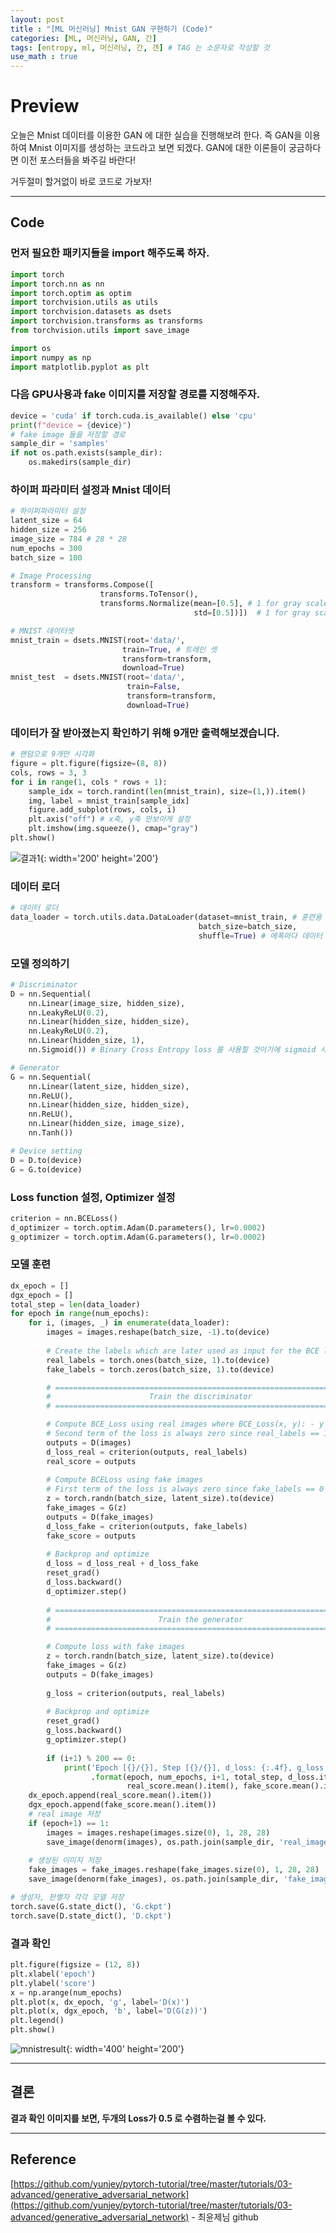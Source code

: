 ```yaml
---
layout: post
title : "[ML 머신러닝] Mnist GAN 구현하기 (Code)"
categories: [ML, 머신러닝, GAN, 간]
tags: [entropy, ml, 머신러닝, 간, 갠] # TAG 는 소문자로 작성할 것
use_math : true
---
```


# **Preview**

오늘은 Mnist 데이터를 이용한 GAN 에 대한 실습을 진행해보려 한다. 즉 GAN을 이용하여 Mnist 이미지를 생성하는 코드라고 보면 되겠다. GAN에 대한 이론들이 궁금하다면 이전 포스터들을 봐주길 바란다!

거두절미 할거없이 바로 코드로 가보자!

---

## **Code**

### **먼저 필요한 패키지들을 **import** 해주도록 하자.**

``` python
import torch
import torch.nn as nn
import torch.optim as optim
import torchvision.utils as utils
import torchvision.datasets as dsets
import torchvision.transforms as transforms
from torchvision.utils import save_image

import os
import numpy as np
import matplotlib.pyplot as plt
```

### **다음 GPU사용과 fake 이미지를 저장할 경로를 지정해주자.**

```python
device = 'cuda' if torch.cuda.is_available() else 'cpu'
print(f"device = {device}")
# fake image 들을 저장할 경로
sample_dir = 'samples'
if not os.path.exists(sample_dir):
    os.makedirs(sample_dir)
```

### **하이퍼 파라미터 설정과 Mnist 데이터**

```python
# 하이퍼파라미터 설정
latent_size = 64
hidden_size = 256
image_size = 784 # 28 * 28
num_epochs = 300
batch_size = 100
```
```python
# Image Processing
transform = transforms.Compose([
                    transforms.ToTensor(),
                    transforms.Normalize(mean=[0.5], # 1 for gray scale 만약, RGB channels라면 mean=(0.5, 0.5, 0.5)
                                         std=[0.5])])  # 1 for gray scale 만약, RGB channels라면 std=(0.5, 0.5, 0.5)

# MNIST 데이터셋
mnist_train = dsets.MNIST(root='data/',
                         train=True, # 트레인 셋
                         transform=transform,
                         download=True)
mnist_test  = dsets.MNIST(root='data/', 
                          train=False,
                          transform=transform,
                          download=True)
```

### **데이터가 잘 받아졌는지 확인하기 위해 9개만 출력해보겠습니다.**

```python
# 랜덤으로 9개만 시각화
figure = plt.figure(figsize=(8, 8))
cols, rows = 3, 3
for i in range(1, cols * rows + 1):
    sample_idx = torch.randint(len(mnist_train), size=(1,)).item()
    img, label = mnist_train[sample_idx]
    figure.add_subplot(rows, cols, i)
    plt.axis("off") # x축, y축 안보이게 설정
    plt.imshow(img.squeeze(), cmap="gray")
plt.show() 
```

![결과1](/imgs/gan/다운로드.png){: width='200' height='200'}

### **데이터 로더**

```python
# 데이터 로더
data_loader = torch.utils.data.DataLoader(dataset=mnist_train, # 훈련용 데이터 로딩
                                          batch_size=batch_size,
                                          shuffle=True) # 에폭마다 데이터 섞기
```

### **모델 정의하기**

```python
# Discriminator
D = nn.Sequential(
    nn.Linear(image_size, hidden_size),
    nn.LeakyReLU(0.2),
    nn.Linear(hidden_size, hidden_size),
    nn.LeakyReLU(0.2),
    nn.Linear(hidden_size, 1),
    nn.Sigmoid()) # Binary Cross Entropy loss 를 사용할 것이기에 sigmoid 사용!

# Generator 
G = nn.Sequential(
    nn.Linear(latent_size, hidden_size),
    nn.ReLU(),
    nn.Linear(hidden_size, hidden_size),
    nn.ReLU(),
    nn.Linear(hidden_size, image_size),
    nn.Tanh())

# Device setting
D = D.to(device)
G = G.to(device)
```

### **Loss function 설정, Optimizer 설정**

```python
criterion = nn.BCELoss()
d_optimizer = torch.optim.Adam(D.parameters(), lr=0.0002)
g_optimizer = torch.optim.Adam(G.parameters(), lr=0.0002)
```

### **모델 훈련**

```python
dx_epoch = []
dgx_epoch = []
total_step = len(data_loader)
for epoch in range(num_epochs):
    for i, (images, _) in enumerate(data_loader):
        images = images.reshape(batch_size, -1).to(device)
        
        # Create the labels which are later used as input for the BCE loss
        real_labels = torch.ones(batch_size, 1).to(device)
        fake_labels = torch.zeros(batch_size, 1).to(device)

        # ================================================================== #
        #                      Train the discriminator                       #
        # ================================================================== #

        # Compute BCE_Loss using real images where BCE_Loss(x, y): - y * log(D(x)) - (1-y) * log(1 - D(x))
        # Second term of the loss is always zero since real_labels == 1
        outputs = D(images)
        d_loss_real = criterion(outputs, real_labels)
        real_score = outputs
        
        # Compute BCELoss using fake images
        # First term of the loss is always zero since fake_labels == 0
        z = torch.randn(batch_size, latent_size).to(device)
        fake_images = G(z)
        outputs = D(fake_images)
        d_loss_fake = criterion(outputs, fake_labels)
        fake_score = outputs
        
        # Backprop and optimize
        d_loss = d_loss_real + d_loss_fake
        reset_grad()
        d_loss.backward()
        d_optimizer.step()
        
        # ================================================================== #
        #                        Train the generator                         #
        # ================================================================== #

        # Compute loss with fake images
        z = torch.randn(batch_size, latent_size).to(device)
        fake_images = G(z)
        outputs = D(fake_images)
    
        g_loss = criterion(outputs, real_labels)
        
        # Backprop and optimize
        reset_grad()
        g_loss.backward()
        g_optimizer.step()
        
        if (i+1) % 200 == 0:
            print('Epoch [{}/{}], Step [{}/{}], d_loss: {:.4f}, g_loss: {:.4f}, D(x): {:.2f}, D(G(z)): {:.2f}' 
                  .format(epoch, num_epochs, i+1, total_step, d_loss.item(), g_loss.item(), 
                          real_score.mean().item(), fake_score.mean().item()))
    dx_epoch.append(real_score.mean().item())            
    dgx_epoch.append(fake_score.mean().item())
    # real image 저장
    if (epoch+1) == 1:
        images = images.reshape(images.size(0), 1, 28, 28)
        save_image(denorm(images), os.path.join(sample_dir, 'real_images.png'))
    
    # 생성된 이미지 저장
    fake_images = fake_images.reshape(fake_images.size(0), 1, 28, 28)
    save_image(denorm(fake_images), os.path.join(sample_dir, 'fake_images-{}.png'.format(epoch+1)))

# 생성자, 판별자 각각 모델 저장
torch.save(G.state_dict(), 'G.ckpt')
torch.save(D.state_dict(), 'D.ckpt')
```

### **결과 확인**

```python
plt.figure(figsize = (12, 8))
plt.xlabel('epoch')
plt.ylabel('score')
x = np.arange(num_epochs)
plt.plot(x, dx_epoch, 'g', label='D(x)')
plt.plot(x, dgx_epoch, 'b', label='D(G(z))')
plt.legend()
plt.show()
```

![mnistresult](/imgs/gan/mnistganresult.png){: width='400' height='200'}

---

## **결론**

<span class="custom_underline">**결과 확인 이미지를 보면, 두개의 Loss가 0.5 로 수렴하는걸 볼 수 있다.**</span>

---

## **Reference**

[https://github.com/yunjey/pytorch-tutorial/tree/master/tutorials/03-advanced/generative_adversarial_network](https://github.com/yunjey/pytorch-tutorial/tree/master/tutorials/03-advanced/generative_adversarial_network) - 최윤제님 github